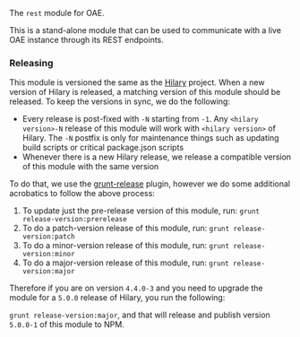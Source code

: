 The `rest` module for OAE.

This is a stand-alone module that can be used to communicate with a live OAE instance through its REST endpoints.

### Releasing

This module is versioned the same as the [Hilary](https://github.com/oaeproject/Hilary) project. When a new version of Hilary is released, a matching version of this module should be released. To keep the versions in sync, we do the following:

* Every release is post-fixed with `-N` starting from `-1`. Any `<hilary version>-N` release of this module will work with `<hilary version>` of Hilary. The `-N` postfix is only for maintenance things such as updating build scripts or critical package.json scripts
* Whenever there is a new Hilary release, we release a compatible version of this module with the same version

To do that, we use the [grunt-release](https://github.com/geddski/grunt-release) plugin, however we do some additional acrobatics to follow the above process:

1. To update just the pre-release version of this module, run: `grunt release-version:prerelease`
2. To do a patch-version release of this module, run: `grunt release-version:patch`
3. To do a minor-version release of this module, run: `grunt release-version:minor`
4. To do a major-version release of this module, run: `grunt release-version:major`

Therefore if you are on version `4.4.0-3` and you need to upgrade the module for a `5.0.0` release of Hilary, you run the following:

`grunt release-version:major`, and that will release and publish version `5.0.0-1` of this module to NPM.